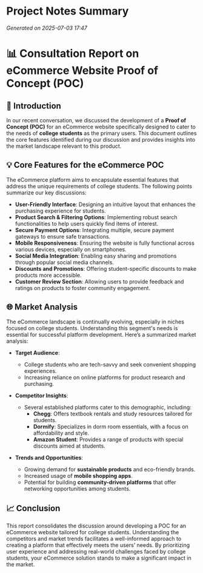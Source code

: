# Project Notes Summary

*Generated on 2025-07-03 17:47*

# 📊 **Consultation Report on eCommerce Website Proof of Concept (POC)**

## 📝 **Introduction**
In our recent conversation, we discussed the development of a **Proof of Concept (POC)** for an eCommerce website specifically designed to cater to the needs of **college students** as the primary users. This document outlines the core features identified during our discussion and provides insights into the market landscape relevant to this product.

## 💡 **Core Features for the eCommerce POC**
The eCommerce platform aims to encapsulate essential features that address the unique requirements of college students. The following points summarize our key discussions:

- **User-Friendly Interface**: Designing an intuitive layout that enhances the purchasing experience for students.
- **Product Search & Filtering Options**: Implementing robust search functionalities to help users quickly find items of interest.
- **Secure Payment Options**: Integrating multiple, secure payment gateways to ensure safe transactions.
- **Mobile Responsiveness**: Ensuring the website is fully functional across various devices, especially on smartphones.
- **Social Media Integration**: Enabling easy sharing and promotions through popular social media channels.
- **Discounts and Promotions**: Offering student-specific discounts to make products more accessible.
- **Customer Review Section**: Allowing users to provide feedback and ratings on products to foster community engagement.

## 🌐 **Market Analysis**
The eCommerce landscape is continually evolving, especially in niches focused on college students. Understanding this segment's needs is essential for successful platform development. Here’s a summarized market analysis:

- **Target Audience**:
  - College students who are tech-savvy and seek convenient shopping experiences.
  - Increasing reliance on online platforms for product research and purchasing.

- **Competitor Insights**: 
  - Several established platforms cater to this demographic, including:
    - **Chegg**: Offers textbook rentals and study resources tailored for students.
    - **Dormify**: Specializes in dorm room essentials, with a focus on affordability and style.
    - **Amazon Student**: Provides a range of products with special discounts aimed at students.

- **Trends and Opportunities**:
  - Growing demand for **sustainable products** and eco-friendly brands.
  - Increased usage of **mobile shopping apps**.
  - Potential for building **community-driven platforms** that offer networking opportunities among students.

## 📈 **Conclusion**
This report consolidates the discussion around developing a POC for an eCommerce website tailored for college students. Understanding the competitors and market trends facilitates a well-informed approach to creating a platform that effectively meets the users’ needs. By prioritizing user experience and addressing real-world challenges faced by college students, your eCommerce solution stands to make a significant impact in the market.